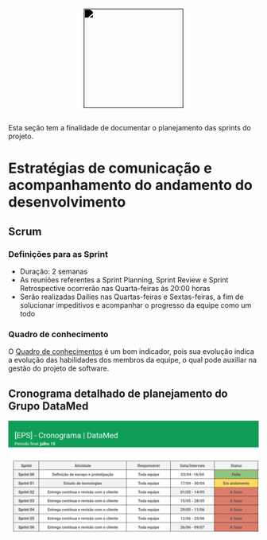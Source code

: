 <br/>

<div style="display: flex; flex-direction: column; justify-content: center; align-items:center;">
    <img src="https://dansousamelo.github.io/RQ_ISP/assets/sprintIcon.png" width="200" height="200" style="filter: brightness(0%);"ss />
</div>

<br/>

Esta seção tem a finalidade de documentar o planejamento das sprints do projeto.

# Estratégias de comunicação e acompanhamento do andamento do desenvolvimento

## Scrum 

### Definições para as Sprint 

* Duração: 2 semanas
* As reuniões referentes a Sprint Planning, Sprint Review e Sprint Retrospective ocorrerão nas Quarta-feiras às 20:00 horas
* Serão realizadas Dailies nas Quartas-feiras e Sextas-feiras, a fim de solucionar impeditivos e acompanhar o progresso da equipe como um todo

### Quadro de conhecimento

O [Quadro de conhecimentos](https://docs.google.com/spreadsheets/d/1kQ-ZlJXjaoCLH7cciBISWIl_sq9NDapOg0fSXv2Syeg/edit#gid=0) é um bom indicador, pois sua evolução indica a evolução das habilidades dos membros da equipe, o qual pode auxiliar na gestão do projeto de software.

## Cronograma detalhado de planejamento do Grupo DataMed

![Cronograma de planejamento](../assets/cronograma_DataMed.png)